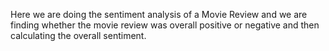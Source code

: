 Here we are doing the sentiment analysis of a Movie Review and we are finding whether the movie review was overall positive or negative and then calculating the overall sentiment.
